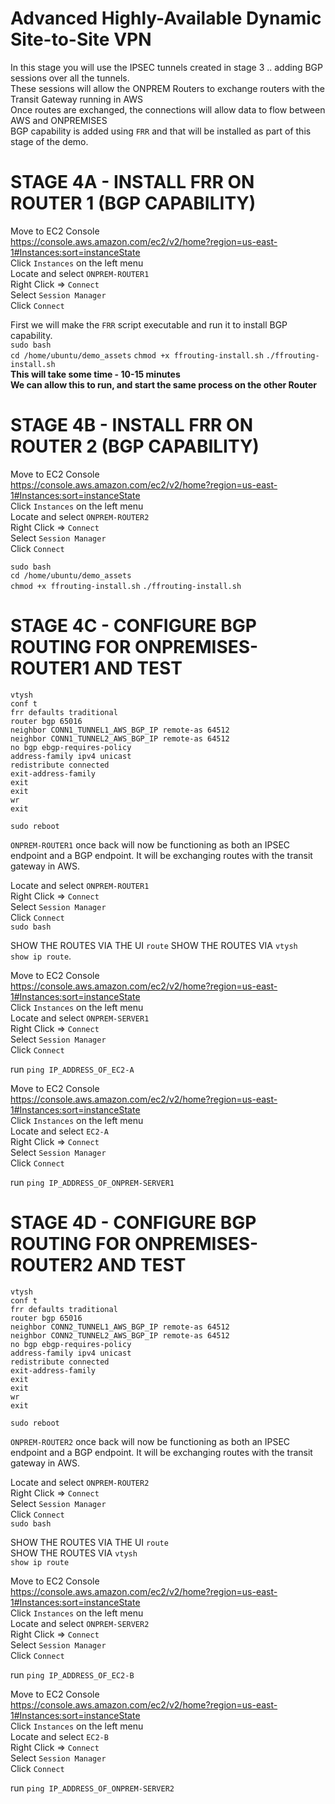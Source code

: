 # Advanced Highly-Available Dynamic Site-to-Site VPN

In this stage you will use the IPSEC tunnels created in stage 3 .. adding BGP sessions over all the tunnels.  
These sessions will allow the ONPREM Routers to exchange routers with the Transit Gateway running in AWS  
Once routes are exchanged, the connections will allow data to flow between AWS and ONPREMISES  
BGP capability is added using `FRR` and that will be installed as part of this stage of the demo.  

# STAGE 4A - INSTALL FRR ON ROUTER 1 (BGP CAPABILITY)

Move to EC2 Console  
<https://console.aws.amazon.com/ec2/v2/home?region=us-east-1#Instances:sort=instanceState>  
Click `Instances` on the left menu  
Locate and select `ONPREM-ROUTER1`  
Right Click => `Connect`  
Select `Session Manager`  
Click `Connect`  

First we will make the `FRR` script executable and run it to install BGP capability.  
`sudo bash`  
`cd /home/ubuntu/demo_assets`
`chmod +x ffrouting-install.sh`
`./ffrouting-install.sh`  
**This will take some time - 10-15 minutes**  
**We can allow this to run, and start the same process on the other Router**  

# STAGE 4B - INSTALL FRR ON ROUTER 2 (BGP CAPABILITY)

Move to EC2 Console  
<https://console.aws.amazon.com/ec2/v2/home?region=us-east-1#Instances:sort=instanceState>  
Click `Instances` on the left menu  
Locate and select `ONPREM-ROUTER2`  
Right Click => `Connect`  
Select `Session Manager`  
Click `Connect`  

`sudo bash`  
`cd /home/ubuntu/demo_assets`  
`chmod +x ffrouting-install.sh`
`./ffrouting-install.sh`  

# STAGE 4C - CONFIGURE BGP ROUTING FOR ONPREMISES-ROUTER1 AND TEST

`vtysh`  
`conf t`  
`frr defaults traditional`  
`router bgp 65016`  
`neighbor CONN1_TUNNEL1_AWS_BGP_IP remote-as 64512`  
`neighbor CONN1_TUNNEL2_AWS_BGP_IP remote-as 64512`  
`no bgp ebgp-requires-policy`  
`address-family ipv4 unicast`  
`redistribute connected`  
`exit-address-family`  
`exit`  
`exit`  
`wr`  
`exit`  

`sudo reboot`  

`ONPREM-ROUTER1` once back will now be functioning as both an IPSEC endpoint and a BGP endpoint. It will be exchanging routes with the transit gateway in AWS.  

Locate and select `ONPREM-ROUTER1`  
Right Click => `Connect`  
Select `Session Manager`  
Click `Connect`  
`sudo bash`  

SHOW THE ROUTES VIA THE UI `route`
SHOW THE ROUTES VIA `vtysh`  
`show ip route`.

Move to EC2 Console  
<https://console.aws.amazon.com/ec2/v2/home?region=us-east-1#Instances:sort=instanceState>  
Click `Instances` on the left menu  
Locate and select `ONPREM-SERVER1`  
Right Click => `Connect`  
Select `Session Manager`  
Click `Connect`  

run `ping IP_ADDRESS_OF_EC2-A`  

Move to EC2 Console  
<https://console.aws.amazon.com/ec2/v2/home?region=us-east-1#Instances:sort=instanceState>  
Click `Instances` on the left menu  
Locate and select `EC2-A`  
Right Click => `Connect`  
Select `Session Manager`  
Click `Connect`  

run `ping IP_ADDRESS_OF_ONPREM-SERVER1`  

# STAGE 4D - CONFIGURE BGP ROUTING FOR ONPREMISES-ROUTER2 AND TEST

`vtysh`  
`conf t`  
`frr defaults traditional`  
`router bgp 65016`  
`neighbor CONN2_TUNNEL1_AWS_BGP_IP remote-as 64512`  
`neighbor CONN2_TUNNEL2_AWS_BGP_IP remote-as 64512`  
`no bgp ebgp-requires-policy`  
`address-family ipv4 unicast`  
`redistribute connected`  
`exit-address-family`  
`exit`  
`exit`  
`wr`  
`exit`  

`sudo reboot`  

`ONPREM-ROUTER2` once back will now be functioning as both an IPSEC endpoint and a BGP endpoint. It will be exchanging routes with the transit gateway in AWS.  

Locate and select `ONPREM-ROUTER2`  
Right Click => `Connect`  
Select `Session Manager`  
Click `Connect`  
`sudo bash`  

SHOW THE ROUTES VIA THE UI  `route`  
SHOW THE ROUTES VIA `vtysh`  
`show ip route`  

Move to EC2 Console  
<https://console.aws.amazon.com/ec2/v2/home?region=us-east-1#Instances:sort=instanceState>  
Click `Instances` on the left menu  
Locate and select `ONPREM-SERVER2`  
Right Click => `Connect`  
Select `Session Manager`  
Click `Connect`  

run `ping IP_ADDRESS_OF_EC2-B`  

Move to EC2 Console  
<https://console.aws.amazon.com/ec2/v2/home?region=us-east-1#Instances:sort=instanceState>  
Click `Instances` on the left menu  
Locate and select `EC2-B`  
Right Click => `Connect`  
Select `Session Manager`  
Click `Connect`  

run `ping IP_ADDRESS_OF_ONPREM-SERVER2`  
